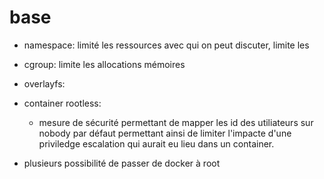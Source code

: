 # base
- namespace: limité les ressources avec qui on peut discuter, limite les
- cgroup: limite les allocations mémoires
- overlayfs: 

- container rootless: 
	- mesure de sécurité permettant de mapper les id des utiliateurs sur nobody par défaut permettant ainsi de limiter l'impacte d'une priviledge escalation qui aurait eu lieu dans un container.

- plusieurs possibilité de passer de docker à root